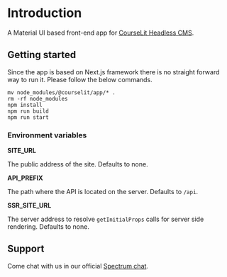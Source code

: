 # Introduction

A Material UI based front-end app for [CourseLit Headless CMS](https://www.npmjs.com/package/@courselit/api).

## Getting started

Since the app is based on Next.js framework there is no straight forward way to run it. Please follow the below commands.

```
mv node_modules/@courselit/app/* .
rm -rf node_modules
npm install
npm run build
npm run start
```

### Environment variables

**SITE_URL**

The public address of the site. Defaults to none.

**API_PREFIX**

The path where the API is located on the server. Defaults to `/api`.

**SSR_SITE_URL**

The server address to resolve `getInitialProps` calls for server side rendering. Defaults to none.

## Support

Come chat with us in our official [Spectrum chat](https://spectrum.chat/courselit/general).
